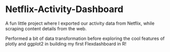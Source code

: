 # Netflix-Activity-Dashboard

A fun little project where I exported our activity data from Netflix, while scraping content details from the web.

Performed a bit of data transformation before exploring the cool features of plotly and ggplot2 in building my first Flexdashboard in R!
